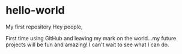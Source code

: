 # hello-world
My first repository
Hey people,

First time using GitHub and leaving my mark on the world...my future projects will be fun and amazing! 
I can't wait to see what I can do.
